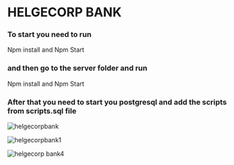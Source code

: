# HELGECORP BANK

  ### To start you need to run
  
  Npm install and Npm Start
  
  ### and then go to the server folder and run
  Npm install  and Npm Start
  
  ### After that you need to start you postgresql and add the scripts from scripts.sql file


![helgecorpbank](https://user-images.githubusercontent.com/31938621/94617303-b96d9200-027f-11eb-8adb-3c661d680b6c.jpg)


![helgecorpbank1](https://user-images.githubusercontent.com/31938621/94617302-b8d4fb80-027f-11eb-8c23-d6c29b84192d.jpg)


![helgecorp bank4](https://user-images.githubusercontent.com/31938621/94617297-b7a3ce80-027f-11eb-862c-d49649ba18ca.jpg)




